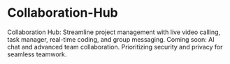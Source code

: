# Collaboration-Hub
Collaboration Hub: Streamline project management with live video calling, task manager, real-time coding, and group messaging. Coming soon: AI chat and advanced team collaboration. Prioritizing security and privacy for seamless teamwork.
